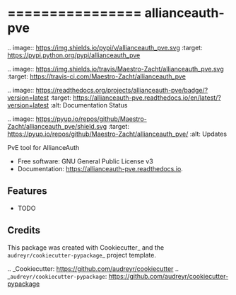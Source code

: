 ================
allianceauth-pve
================


.. image:: https://img.shields.io/pypi/v/allianceauth_pve.svg
        :target: https://pypi.python.org/pypi/allianceauth_pve

.. image:: https://img.shields.io/travis/Maestro-Zacht/allianceauth_pve.svg
        :target: https://travis-ci.com/Maestro-Zacht/allianceauth_pve

.. image:: https://readthedocs.org/projects/allianceauth-pve/badge/?version=latest
        :target: https://allianceauth-pve.readthedocs.io/en/latest/?version=latest
        :alt: Documentation Status


.. image:: https://pyup.io/repos/github/Maestro-Zacht/allianceauth_pve/shield.svg
     :target: https://pyup.io/repos/github/Maestro-Zacht/allianceauth_pve/
     :alt: Updates



PvE tool for AllianceAuth


* Free software: GNU General Public License v3
* Documentation: https://allianceauth-pve.readthedocs.io.


Features
--------

* TODO

Credits
-------

This package was created with Cookiecutter_ and the `audreyr/cookiecutter-pypackage`_ project template.

.. _Cookiecutter: https://github.com/audreyr/cookiecutter
.. _`audreyr/cookiecutter-pypackage`: https://github.com/audreyr/cookiecutter-pypackage
